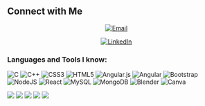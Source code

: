 <!--<h1 align="center">Hi 👋, I'm Prasanna Asole</h1>

<h3 align="center">A passionate coder who loves learning!!!</h3>
<img align="center" alt="coding" width="300" src="https://www.sarvika.com/wp-content/uploads/2021/03/Backend-Developer-Python-GIF-Dribble.gif">
<p align="left"> <img src="https://komarev.com/ghpvc/?username=prasannaasole&label=Profile%20views&color=0e75b6&style=flat" alt="prasannaasole" /> </p>

-  Reach Me at: **prasannaasole@gmail.com**

<h3 align="left">Connect with me:</h3>
<p align="left">
<a href="https://linkedin.com/in/prasanna-asole" target="blank"><img align="center" src="https://raw.githubusercontent.com/rahuldkjain/github-profile-readme-generator/master/src/images/icons/Social/linked-in-alt.svg" alt="prasanna-asole" height="30" width="40" /></a>
</p>
-->
## Connect with Me
<p align="center">
  <a href="mailto:prasannaasole@gmail.com">
    <img src="https://img.shields.io/badge/email-%23D14836.svg?style=for-the-badge&logo=gmail&logoColor=white" alt="Email">
  </a>
</p>
<p align="center">
  <a href="https://www.linkedin.com/in/prasanna-asole/" target="_blank">
    <img src="https://img.shields.io/badge/linkedIn-%2300599C.svg?style=for-the-badge&logo=LinkedIn&logoColor=white" alt="LinkedIn">
  </a>
</p>


<h3 align="left">Languages and Tools I know:</h3>


![C](https://img.shields.io/badge/c-%2300599C.svg?style=for-the-badge&logo=c&logoColor=white) ![C++](https://img.shields.io/badge/c++-%2300599C.svg?style=for-the-badge&logo=c%2B%2B&logoColor=white) ![CSS3](https://img.shields.io/badge/css3-%231572B6.svg?style=for-the-badge&logo=css3&logoColor=white) ![HTML5](https://img.shields.io/badge/html5-%23E34F26.svg?style=for-the-badge&logo=html5&logoColor=white) ![Angular.js](https://img.shields.io/badge/angular.js-%23E23237.svg?style=for-the-badge&logo=angularjs&logoColor=white) ![Angular](https://img.shields.io/badge/angular-%23DD0031.svg?style=for-the-badge&logo=angular&logoColor=white) ![Bootstrap](https://img.shields.io/badge/bootstrap-%23563D7C.svg?style=for-the-badge&logo=bootstrap&logoColor=white) ![NodeJS](https://img.shields.io/badge/node.js-6DA55F?style=for-the-badge&logo=node.js&logoColor=white) ![React](https://img.shields.io/badge/react-%2320232a.svg?style=for-the-badge&logo=react&logoColor=%2361DAFB) ![MySQL](https://img.shields.io/badge/mysql-%2300f.svg?style=for-the-badge&logo=mysql&logoColor=white) ![MongoDB](https://img.shields.io/badge/MongoDB-%234ea94b.svg?style=for-the-badge&logo=mongodb&logoColor=white) ![Blender](https://img.shields.io/badge/blender-%23F5792A.svg?style=for-the-badge&logo=blender&logoColor=white) ![Canva](https://img.shields.io/badge/Canva-%2300C4CC.svg?style=for-the-badge&logo=Canva&logoColor=white)



<!--
<p><img align="left" src="https://github-readme-stats.vercel.app/api/top-langs?username=prasannaasole&show_icons=true&locale=en&layout=compact" alt="prasannaasole" /></p>

<p>&nbsp;<img align="center" src="https://github-readme-stats.vercel.app/api?username=prasannaasole&show_icons=true&locale=en" alt="prasannaasole" /></p>

<p><img align="center" src="https://github-readme-streak-stats.herokuapp.com/?user=prasannaasole&" alt="prasannaasole" /></p>
-->
![](http://github-profile-summary-cards.vercel.app/api/cards/profile-details?username=prasannaasole&theme=blue_green)
![](http://github-profile-summary-cards.vercel.app/api/cards/repos-per-language?username=prasannaasole&theme=blue_green)
![](http://github-profile-summary-cards.vercel.app/api/cards/most-commit-language?username=prasannaasole&theme=blue_green)
![](http://github-profile-summary-cards.vercel.app/api/cards/stats?username=prasannaasole&theme=blue_green)
![](http://github-profile-summary-cards.vercel.app/api/cards/productive-time?username=prasannaasole&theme=blue_green&utcOffset=8)
